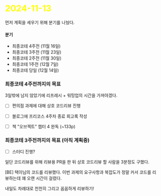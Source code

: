 # <span style="color:yellow">2024-11-13</span>

먼저 계획을 세우기 위해 분기를 나눴다.

#### 분기
- 최종코테 4주전 (11월 16일)
- 최종코테 3주전 (11월 23일)
- 최종코테 2주전 (11월 30일)
- 최종코테 1주전 (12월 7일)
- 최종코테 당일 (12월 14일)


### 최종코테 4주전까지의 목표
3일밖에 남지 않았기에 리프레시 + 워밍업의 시간을 가져야겠다.
- [ ] 편의점 과제에 대해 상호 코드리뷰 진행
- [ ] 블로그에 프리코스 4주차 종료 회고록 작성
- [ ] 책 "오브젝트" 챕터 4 완독  (~133p)



### 최종코테 3주전까지의 목표 (아직 계획중)
- [ ] 스터디 진행?



일단 코드리뷰를 위해 리뷰용 PR을 판 뒤 상호 코드리뷰 할 사람을 3분정도 구했다.


\[BE\] 택이님의 코드를 리뷰했다. 이번 과제의 요구사항과 복잡도가 정말 커서 코드를 리뷰하는데 꽤 오랜 시간이 걸렸다.

내일도 차례대로 천천히 그리고 꼼꼼하게 리뷰하기!